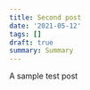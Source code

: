 ```yaml
---
title: Second post
date: '2021-05-12'
tags: []
draft: true
summary: Summary
---
```


A sample test post
